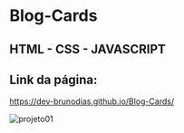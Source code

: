 # Blog-Cards

## HTML - CSS - JAVASCRIPT

## Link da página:

https://dev-brunodias.github.io/Blog-Cards/

![projeto01](https://user-images.githubusercontent.com/113553828/193063921-01924e17-96c7-46af-bfef-352696a153d5.jpg)





